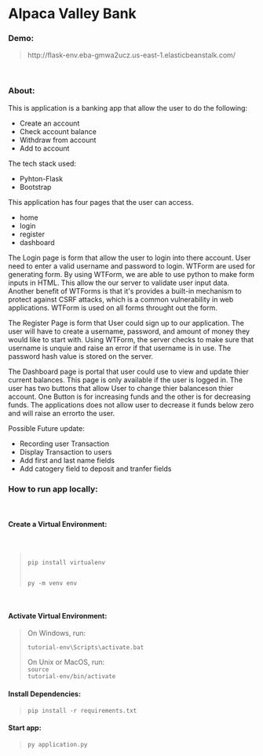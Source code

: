 ﻿# Alpaca Valley Bank



<h3>Demo:</h3>
<blockquote> http://flask-env.eba-gmwa2ucz.us-east-1.elasticbeanstalk.com/ </blockquote>

</br>

<h3>About:</h3>
This is application is a banking app that allow the user to do the following:

<ul>
 <li>Create an account</li>
 <li>Check account balance</li>
 <li>Withdraw from account</li>
 <li>Add to account</li>
</ul>

The tech stack used:
<ul>
 <li>Pyhton-Flask</li>
 <li>Bootstrap</li>
</ul>


This application has four pages that the user can access.

<ul>
<li>home</li>
<li>login</li>
<li>register</li>
<li>dashboard</li>
</ul>

The Login page is form that allow the user to login into there account. User need to enter a valid username and password to login. WTForm are used for generating form. By using WTForm, we are able to use python to make form inputs in HTML. This allow the our server to validate user input data. Another benefit of WTForms is that it's provides a built-in mechanism to protect against CSRF attacks, which is a common vulnerability in web applications. WTForm is used on all forms throught out the form.

The Register Page is form that User could sign up to our application. The user will have to create a username, password, and amount of money they would like to start with. Using WTForm, the server checks to make sure that username is unquie and raise an error if that username is in use. The password hash value is stored on the server. 

The Dashboard page is portal that user could use to view and update thier current balances. This page is only available if the user is logged in. The user has two buttons that allow User to change thier balanceson thier account. One Button is for increasing funds and the other is for decreasing funds. The applications does not allow user to decrease it funds below zero and will raise an errorto the user.

Possible Future update:
<ul>
 <li>Recording user Transaction</li>
 <li>Display Transaction to users</li>
 <li>Add first and last name fields</li>
 <li>Add catogery field to deposit and tranfer fields</li>
</ul>

<h3>How to run app locally:</h3>
<br/>
<h4>Create a Virtual Environment:</h4>
<br/>
<blockquote>
<code>
pip install virtualenv
<br/>
py -m venv env
</code>
</blockquote>
<br/>
<h4>Activate Virtual Environment:</h4>
<blockquote>
On Windows, run:

<code>tutorial-env\Scripts\activate.bat</code>

On Unix or MacOS, run:<br/>
<code>source tutorial-env/bin/activate</code>
</blockquote>

<h4>Install Dependencies:</h4>
<blockquote>

<code>pip install -r requirements.txt</code>

</blockquote>

<h4>Start app:</h4>
<blockquote>

<code>py application.py</code>

</blockquote>
